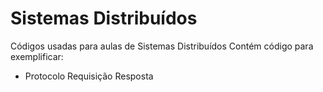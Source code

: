 # Sistemas Distribuídos
Códigos usadas para aulas de Sistemas Distribuídos
Contém código para exemplificar:
- Protocolo Requisição Resposta
